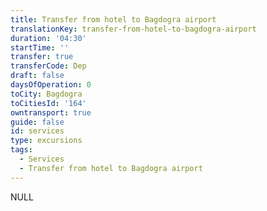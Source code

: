 ```yaml
---
title: Transfer from hotel to Bagdogra airport
translationKey: transfer-from-hotel-to-bagdogra-airport
duration: '04:30'
startTime: ''
transfer: true
transferCode: Dep
draft: false
daysOfOperation: 0
toCity: Bagdogra
toCitiesId: '164'
owntransport: true
guide: false
id: services
type: excursions
tags:
  - Services
  - Transfer from hotel to Bagdogra airport
---
```

NULL
